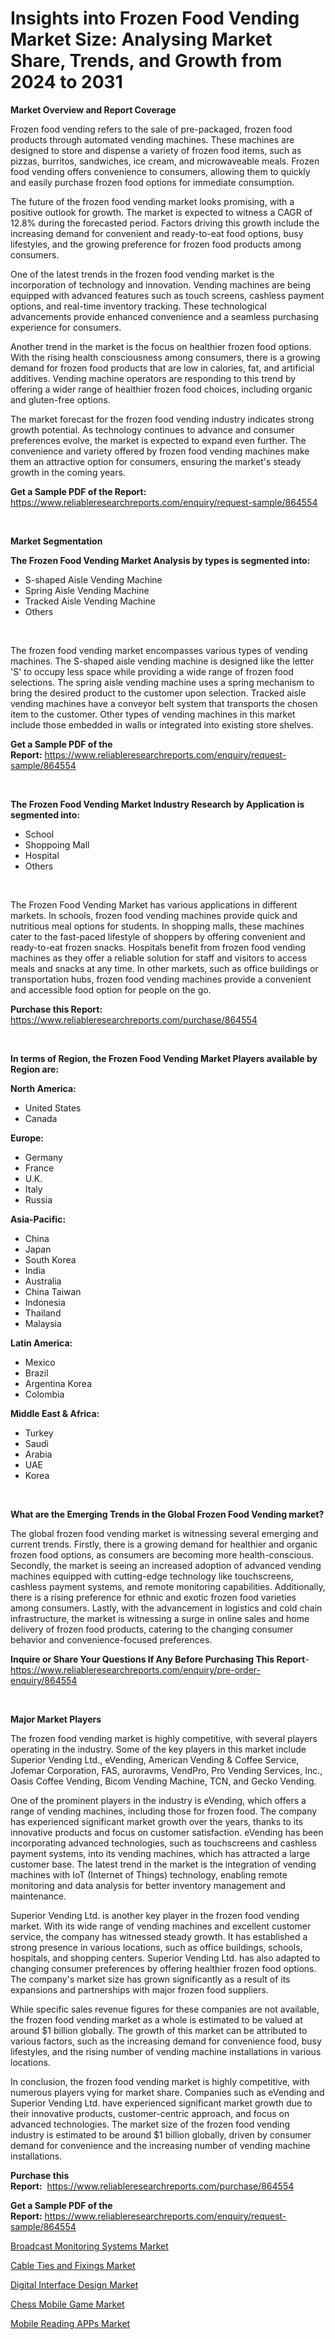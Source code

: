 <p><h1>Insights into Frozen Food Vending Market Size: Analysing Market Share, Trends, and Growth from 2024 to 2031</h1></p><p><strong>Market Overview and Report Coverage</strong></p>
<p><p>Frozen food vending refers to the sale of pre-packaged, frozen food products through automated vending machines. These machines are designed to store and dispense a variety of frozen food items, such as pizzas, burritos, sandwiches, ice cream, and microwaveable meals. Frozen food vending offers convenience to consumers, allowing them to quickly and easily purchase frozen food options for immediate consumption.</p><p>The future of the frozen food vending market looks promising, with a positive outlook for growth. The market is expected to witness a CAGR of 12.8% during the forecasted period. Factors driving this growth include the increasing demand for convenient and ready-to-eat food options, busy lifestyles, and the growing preference for frozen food products among consumers.</p><p>One of the latest trends in the frozen food vending market is the incorporation of technology and innovation. Vending machines are being equipped with advanced features such as touch screens, cashless payment options, and real-time inventory tracking. These technological advancements provide enhanced convenience and a seamless purchasing experience for consumers.</p><p>Another trend in the market is the focus on healthier frozen food options. With the rising health consciousness among consumers, there is a growing demand for frozen food products that are low in calories, fat, and artificial additives. Vending machine operators are responding to this trend by offering a wider range of healthier frozen food choices, including organic and gluten-free options.</p><p>The market forecast for the frozen food vending industry indicates strong growth potential. As technology continues to advance and consumer preferences evolve, the market is expected to expand even further. The convenience and variety offered by frozen food vending machines make them an attractive option for consumers, ensuring the market's steady growth in the coming years.</p></p>
<p><strong>Get a Sample PDF of the Report:</strong> <a href="https://www.reliableresearchreports.com/enquiry/request-sample/864554">https://www.reliableresearchreports.com/enquiry/request-sample/864554</a></p>
<p>&nbsp;</p>
<p><strong>Market Segmentation</strong></p>
<p><strong>The Frozen Food Vending Market Analysis by types is segmented into:</strong></p>
<p><ul><li>S-shaped Aisle Vending Machine</li><li>Spring Aisle Vending Machine</li><li>Tracked Aisle Vending Machine</li><li>Others</li></ul></p>
<p>&nbsp;</p>
<p><p>The frozen food vending market encompasses various types of vending machines. The S-shaped aisle vending machine is designed like the letter 'S' to occupy less space while providing a wide range of frozen food selections. The spring aisle vending machine uses a spring mechanism to bring the desired product to the customer upon selection. Tracked aisle vending machines have a conveyor belt system that transports the chosen item to the customer. Other types of vending machines in this market include those embedded in walls or integrated into existing store shelves.</p></p>
<p><strong>Get a Sample PDF of the Report:</strong>&nbsp;<a href="https://www.reliableresearchreports.com/enquiry/request-sample/864554">https://www.reliableresearchreports.com/enquiry/request-sample/864554</a></p>
<p>&nbsp;</p>
<p><strong>The Frozen Food Vending Market Industry Research by Application is segmented into:</strong></p>
<p><ul><li>School</li><li>Shoppoing Mall</li><li>Hospital</li><li>Others</li></ul></p>
<p>&nbsp;</p>
<p><p>The Frozen Food Vending Market has various applications in different markets. In schools, frozen food vending machines provide quick and nutritious meal options for students. In shopping malls, these machines cater to the fast-paced lifestyle of shoppers by offering convenient and ready-to-eat frozen snacks. Hospitals benefit from frozen food vending machines as they offer a reliable solution for staff and visitors to access meals and snacks at any time. In other markets, such as office buildings or transportation hubs, frozen food vending machines provide a convenient and accessible food option for people on the go.</p></p>
<p><strong>Purchase this Report:</strong>&nbsp; <a href="https://www.reliableresearchreports.com/purchase/864554">https://www.reliableresearchreports.com/purchase/864554</a></p>
<p>&nbsp;</p>
<p><strong>In terms of Region, the Frozen Food Vending Market Players available by Region are:</strong></p>
<p>
    <p> <strong> North America: </strong>
        <ul>
            <li>United States</li>
            <li>Canada</li>
        </ul>
        </p> 
    <p> <strong> Europe: </strong>
        <ul>
            <li>Germany</li>
            <li>France</li>
            <li>U.K.</li>
            <li>Italy</li>
            <li>Russia</li>
        </ul>
        </p> 
    <p> <strong> Asia-Pacific: </strong>
        <ul>
            <li>China</li>
            <li>Japan</li>
            <li>South Korea</li>
            <li>India</li>
            <li>Australia</li>
            <li>China Taiwan</li>
            <li>Indonesia</li>
            <li>Thailand</li>
            <li>Malaysia</li>
        </ul>
        </p> 
    <p> <strong> Latin America: </strong>
        <ul>
            <li>Mexico</li>
            <li>Brazil</li>
            <li>Argentina Korea</li>
            <li>Colombia</li>
        </ul>
        </p> 
    <p> <strong> Middle East & Africa: </strong>
        <ul>
            <li>Turkey</li>
            <li>Saudi</li>
            <li>Arabia</li>
            <li>UAE</li>
            <li>Korea</li>
        </ul>
    </p>
    </p>
<p>&nbsp;</p>
<p><strong>What are the Emerging Trends in the Global Frozen Food Vending market?</strong></p>
<p><p>The global frozen food vending market is witnessing several emerging and current trends. Firstly, there is a growing demand for healthier and organic frozen food options, as consumers are becoming more health-conscious. Secondly, the market is seeing an increased adoption of advanced vending machines equipped with cutting-edge technology like touchscreens, cashless payment systems, and remote monitoring capabilities. Additionally, there is a rising preference for ethnic and exotic frozen food varieties among consumers. Lastly, with the advancement in logistics and cold chain infrastructure, the market is witnessing a surge in online sales and home delivery of frozen food products, catering to the changing consumer behavior and convenience-focused preferences.</p></p>
<p><strong>Inquire or Share Your Questions If Any Before Purchasing This Report</strong>- <a href="https://www.reliableresearchreports.com/enquiry/pre-order-enquiry/864554">https://www.reliableresearchreports.com/enquiry/pre-order-enquiry/864554</a></p>
<p>&nbsp;</p>
<p><strong>Major Market Players</strong></p>
<p><p>The frozen food vending market is highly competitive, with several players operating in the industry. Some of the key players in this market include Superior Vending Ltd., eVending, American Vending & Coffee Service, Jofemar Corporation, FAS, auroravms, VendPro, Pro Vending Services, Inc., Oasis Coffee Vending, Bicom Vending Machine, TCN, and Gecko Vending.</p><p>One of the prominent players in the industry is eVending, which offers a range of vending machines, including those for frozen food. The company has experienced significant market growth over the years, thanks to its innovative products and focus on customer satisfaction. eVending has been incorporating advanced technologies, such as touchscreens and cashless payment systems, into its vending machines, which has attracted a large customer base. The latest trend in the market is the integration of vending machines with IoT (Internet of Things) technology, enabling remote monitoring and data analysis for better inventory management and maintenance.</p><p>Superior Vending Ltd. is another key player in the frozen food vending market. With its wide range of vending machines and excellent customer service, the company has witnessed steady growth. It has established a strong presence in various locations, such as office buildings, schools, hospitals, and shopping centers. Superior Vending Ltd. has also adapted to changing consumer preferences by offering healthier frozen food options. The company's market size has grown significantly as a result of its expansions and partnerships with major frozen food suppliers.</p><p>While specific sales revenue figures for these companies are not available, the frozen food vending market as a whole is estimated to be valued at around $1 billion globally. The growth of this market can be attributed to various factors, such as the increasing demand for convenience food, busy lifestyles, and the rising number of vending machine installations in various locations.</p><p>In conclusion, the frozen food vending market is highly competitive, with numerous players vying for market share. Companies such as eVending and Superior Vending Ltd. have experienced significant market growth due to their innovative products, customer-centric approach, and focus on advanced technologies. The market size of the frozen food vending industry is estimated to be around $1 billion globally, driven by consumer demand for convenience and the increasing number of vending machine installations.</p></p>
<p><strong>Purchase this Report:</strong>&nbsp;&nbsp;<a href="https://www.reliableresearchreports.com/purchase/864554">https://www.reliableresearchreports.com/purchase/864554</a></p>
<p></p>
<p><strong>Get a Sample PDF of the Report:</strong>&nbsp;<a href="https://www.reliableresearchreports.com/enquiry/request-sample/864554">https://www.reliableresearchreports.com/enquiry/request-sample/864554</a></p>
<p><p><a href="https://medium.com/@miningmaster/decoding-broadcast-monitoring-systems-market-metrics-market-share-trends-and-growth-patterns-3b44c3bd129d">Broadcast Monitoring Systems Market</a></p><p><a href="https://medium.com/@miningmaster/cable-ties-and-fixings-market-share-evolution-and-market-growth-trends-2023-2030-a00ef6ef9c7a">Cable Ties and Fixings Market</a></p><p><a href="https://medium.com/@miningmaster/digital-interface-design-market-report-reveals-the-latest-trends-and-growth-opportunities-of-this-913c91524434">Digital Interface Design Market</a></p><p><a href="https://medium.com/@miningmaster/chess-mobile-game-market-trends-forecast-and-competitive-analysis-to-2030-ad9735511632">Chess Mobile Game Market</a></p><p><a href="https://medium.com/@miningmaster/mobile-reading-apps-market-competitive-analysis-market-trends-and-forecast-to-2030-746af5588131">Mobile Reading APPs Market</a></p></p>
